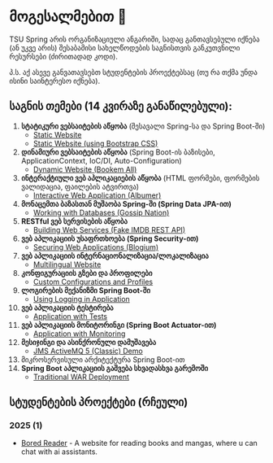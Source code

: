 # მოგესალმებით 👋

TSU Spring არის ორგანიზაციული ანგარიში, სადაც განთავსებული იქნება (ან უკვე არის) შესაბამისი სახელწოდების საგნისთვის განკუთვნილი რესურსები (ძირითადად კოდი).

პ.ს. აქ ასევე განვათავსებთ სტუდენტების პროექტებსაც (თუ რა თქმა უნდა ისინი საინტერესო იქნება).

## საგნის თემები (14 კვირაზე განაწილებული):
1. **სტატიკური ვებსაიტების აწყობა** (შესავალი Spring-სა და Spring Boot-ში)
   * [Static Website](https://github.com/tsu-spring/examples/tree/main/1.%20Building%20Static%20Websites/static-website)
   * [Static Website (using Bootstrap CSS)](https://github.com/tsu-spring/examples/tree/main/1.%20Building%20Static%20Websites/bootstrap-website)
2. **დინამიური ვებსაიტების აწყობა** (Spring Boot-ის ბაზისები, ApplicationContext, IoC/DI, Auto-Configuration)
   * [Dynamic Website (Bookem All)](https://github.com/tsu-spring/examples/tree/main/2.%20Building%20Dynamic%20Websites/dynamic-website)
3. **ინტერაქტიული ვებ აპლიკაციების აწყობა** (HTML ფორმები, ფორმების ვალიდაცია, ფაილების ატვირთვა)
   * [Interactive Web Application (Albumer)](https://github.com/tsu-spring/examples/tree/main/3.%20Building%20Interactive%20Web%20Applications/interactive-website)
4. **მონაცემთა ბაზასთან მუშაობა Spring-ში (Spring Data JPA-ით)**
   * [Working with Databases (Gossip Nation)](https://github.com/tsu-spring/examples/tree/main/4.%20Working%20with%20Databases/website-with-database)
5. **RESTful ვებ სერვისების აწყობა**
   * [Building Web Services (Fake IMDB REST API)](https://github.com/tsu-spring/examples/tree/main/5.%20Building%20Web%20Services/restfull-web-app)
6. **ვებ აპლიკაციის უსაფრთხოება (Spring Security-ით)**
   * [Securing Web Applications (Blogium)](https://github.com/tsu-spring/examples/tree/main/6.%20Securing%20Web%20Applications/secured-web-app)
7. **ვებ აპლიკაციის ინტერნაციონალიზაცია/ლოკალიზაცია**
   * [Multilingual Website](https://github.com/tsu-spring/examples/tree/main/7.%20Multilingual%20Websites/multilingual-website)
8. **კონფიგურაციის გზები და პროფილები**
   * [Custom Configurations and Profiles](https://github.com/tsu-spring/examples/tree/main/8.%20Custom%20Configurations%20and%20Profiles/custom-configurations-and-profiles)
9. **ლოგირების მექანიზმი Spring Boot-ში**
   * [Using Logging in Application](https://github.com/tsu-spring/examples/tree/main/9.%20Logging%20in%20Spring%20Boot/using-logging-in-application)
10. **ვებ აპლიკაციის ტესტირება**
    * [Application with Tests](https://github.com/tsu-spring/examples/tree/main/10.%20Testing%20Web%20Applications/application-with-tests)
11. **ვებ აპლიკაციის მონიტორინგი (Spring Boot Actuator-ით)**
    * [Application with Monitoring](https://github.com/tsu-spring/examples/tree/main/11.%20Monitoring%20Web%20Applications/application-with-monitoring)
12. **მესიჯინგი და ასინქრონული დამუშავება**
    * [JMS ActiveMQ 5 (Classic) Demo](https://github.com/tsu-spring/examples/tree/main/12.%20Messaging%20and%20Asynchronous%20Processing/jms-activemq-demo)
13. მიკროსერვისული არქიტექტურა Spring Boot-ით
14. **Spring Boot აპლიკაციის გაშვება სხვადასხვა გარემოში**
    * [Traditional WAR Deployment](https://github.com/tsu-spring/examples/tree/main/14.%20Deploying%20Web%20Applications/traditional-deployment)

## სტუდენტების პროექტები (რჩეული)
### 2025 (1)
* [Bored Reader](https://github.com/tsu-spring/boredreader) - A website for reading books and mangas, where u can chat with ai assistants.
